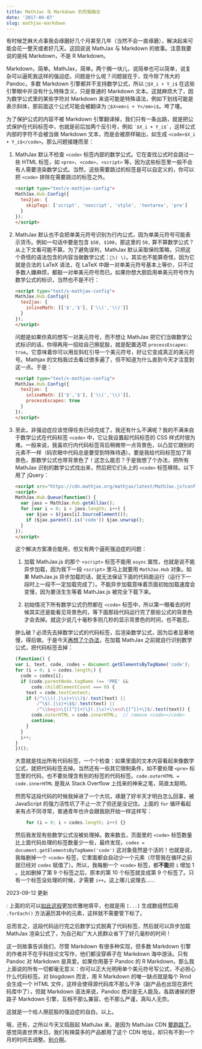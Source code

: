 ```yaml
---
title: MathJax 与 Markdown 的究极融合
date: '2017-04-07'
slug: mathjax-markdown
---
```


有时候芝麻大点事我会琢磨好几个月甚至几年（当然不会一直琢磨），解决起来可能会花一整天或者好几天。这回说说 MathJax 与 Markdown 的故事。注意我要说的是纯 Markdown，不是 R Markdown。

Markdown，简单。MathJax，简单。两个搁一块儿，说简单也可以简单，说复杂可以逼死我这样的强迫症。问题是什么呢？问题就在于，现今除了伟大的 Pandoc，多数 Markdown 引擎都并不支持数学公式，所以 `$X_i + Y_i$` 在这些引擎眼中并没有什么特殊含义，只是普通的 Markdown 文本。这就麻烦大了，因为数学公式里的某些字符对 Markdown 来说可能是特殊语法，例如下划线可能是表示斜体，那前面这个公式可能会被翻译为 `$X<em>i + Y</em>i$`。垮了噻。

为了保护公式的内容不被 Markdown 引擎翻译掉，我们只有一条出路，就是把公式保护在代码标签中，也就是前后加两个反引号，例如 `` `$X_i + Y_i$` ``，这样公式内部的字符不会被当做 Markdown 文本，而是会被原样输出，如生成 `<code>$X_i + Y_i$</code>`。那么问题接踵而至：

1. MathJax 默认不检查 `<code>` 标签内部的数学公式。它在查找公式时会跳过一些 HTML 标签，如 `<pre>`、`<code>`、`<script>` 等，因为这些标签里一般不会有人需要渲染数学公式。当然，这些需要跳过的标签是可以自定义的，你可以把 `<code>` 排除在需要跳过的标签之外。

    ```html
    <script type="text/x-mathjax-config">
    MathJax.Hub.Config({
      tex2jax: {
        skipTags: ['script', 'noscript', 'style', 'textarea', 'pre']
      }
    });
    </script>
    ```

1. MathJax 默认也不会把单美元符号识别为行内公式，因为单美元符号可能表示货币。例如一句话中要是包含 `$50, $100`，那这里的 `50,` 算不算数学公式？从上下文看可能不算。为了避免误判，MathJax 默认采取保险策略，只把这个奇怪的语法包含的内容当做数学公式：`\( \)`。其实也不能算奇怪，因为它就是合法的 LaTeX 语法，在 LaTeX 中跟一对单美元符号基本上等价，只不过多数人嫌麻烦，都敲一对单美元符号而已。如果你想大胆启用单美元符号作为数学公式的标识，当然也不是不行：

    ```html
    <script type="text/x-mathjax-config">
    MathJax.Hub.Config({
      tex2jax: {
        inlineMath: [['$','$'], ['\\(','\\)']]
      }
    });
    </script>
    ```

    问题是如果你真的想写一对美元符号，而不想让 MathJax 把它们当做数学公式标识的话，你得再用一招给自己擦屁股，就是配置选项 `processEscapes: true`。它意味着你可以用反斜杠引导一个美元符号，好让它变成真正的美元符号。Mathjax 的文档我过去看过很多遍了，但不知道为什么直到今天才注意到这一点。于是：
    
    ```html
    <script type="text/x-mathjax-config">
    MathJax.Hub.Config({
      tex2jax: {
        inlineMath: [['$','$'], ['\\(','\\)']],
        processEscapes: true
      }
    });
    </script>
    ```

1. 至此，非强迫症应该觉得任务已经完成了。我还有什么不满呢？我的不满来自于数学公式在代码标签 `<code>` 中，它让我设置起代码标签的 CSS 样式时很为难。一般来说，我喜欢行内代码标签背后稍微带一点背景色，以凸显它跟别的元素不一样（码农眼中代码总是要受到特殊待遇）。要是我给代码标签加了背景色，那数学公式也带背景色了！这怎么能忍？于是我想了个办法，把所有MathJax 识别的数学公式找出来，然后把它们头上的 `<code>` 标签移除。以下用了 jQuery：

    ```html
    <script src="https://cdn.mathjax.org/mathjax/latest/MathJax.js?config=TeX-AMS-MML_HTMLorMML"></script>
    <script>
    MathJax.Hub.Queue(function() {
      var jaxs = MathJax.Hub.getAllJax();
      for (var i = 0; i < jaxs.length; i++) {
        var $jax = $(jaxs[i].SourceElement());
        if ($jax.parent().is('code')) $jax.unwrap();
      }
    });
    </script>
    ```
    
    这个解决方案凑合能用，但又有两个逼死强迫症的问题：
    
    1. 加载 MathJax.js 的那个 `<script>` 标签不能用 `async` 属性，也就是说不能异步加载，因为我下一段 `<script>` 里马上就要用 `MathJax.Hub` 对象。如果 MathJax.js 异步加载的话，就无法保证下面的代码能运行（运行下一段时上一段不一定加载完成了）。不能异步加载意味着页面初始加载速度会变慢，因为要活生生等着 MathJax.js 被完全下载下来。
    
    1. 初始情况下所有数学公式仍然都在 `<code>` 标签中，所以第一眼看去的时候其实还是能看见背景色的，等下面那段代码运行完了那些公式的背景色才会去掉。就这少说几十毫秒多则几秒的显示背景色的时间，也不能忍。
    
    肿么破？必须先去掉数学公式的代码标签，后渲染数学公式，因为后者显著地慢，得后做。于是今天[再想了个办法](https://github.com/yihui/hugo-lithium-theme/blob/master/static/js/math-code.js)，在加载 MathJax 之前就自行识别数学公式，把代码标签去掉：

    ```js
    (function() {
    var i, text, code, codes = document.getElementsByTagName('code');
    for (i = 0; i < codes.length;) {
      code = codes[i];
      if (code.parentNode.tagName !== 'PRE' &&
          code.childElementCount === 0) {
        text = code.textContent;
        if (/^\\\((.|\s)+\\\)$/.test(text) ||
            /^\$(.|\s)+\$$/.test(text) ||
            /^\\begin\{([^}]+)\}(.|\s)+\\end\{[^}]+\}$/.test(text)) {
          code.outerHTML = code.innerHTML;  // remove <code></code>
          continue;
        }
      }
      i++;
    }
    })();
    ```

    大意就是找出所有代码标签，一个个检查：如果里面的文本内容看起来像数学公式，就把代码标签去掉。当然还有一些其它限制条件，如不要处理 `<pre>` 标签里的代码，也不要处理含有别的标签的代码标签。`code.outerHTML = code.innerHTML` 是我从 Stack Overflow 上找来的神来之笔，简直太聪明。
    
    然而写这段代码的时候我掉进了一个大坑，琢磨了好半天才明白怎么回事，被 JavaScript 的强力活性坑了不止一次了但还是没记住。上面的 `for` 循环看起来有点不同寻常，普通青年也许会跟我刚开始一样这样写：

    ```js
        for (i = 0; i < codes.length; i++) {}
    ```

    然后我发现有些数学公式没被处理掉。数来数去，页面里的 `<code>` 标签数量比上面代码处理的标签数量少一些，最终发现，`codes = document.getElementsByTagName('code')` 这对象竟然是个活的！也就是说，我每删掉一个 `<code>` 标签，它里面都会自动少一个元素（尽管我在循环之前就已经对 `codes` 赋值了）。所以，我每删一个 `<code>` 标签，都**不能**把 `i` 增加 1 。比如删掉了第 9 个标签之后，原本的第 10 个标签就变成第 9 个标签了。只有一个标签没处理的时候，才需要 `i++`。这上哪儿说理去……

2023-09-12 更新

:   上面的坑可以[如此这般](https://github.com/yihui/misc.js/commit/633fcc8)更加优雅地填平，也就是用 `[...]` 生成数组然后用 `.forEach()` 方法遍历其中的元素，这样就不需要管下标了。

总而言之，这段代码运行完之后数学公式脱离了代码标签，然后就可以异步加载 MathJax 渲染公式了，为自己和广大人民群众省下了好几毫秒的时间！

这一则故事告诉我们，尽管 Markdown 有很多种实现，但多数 Markdown 引擎的作者并不在乎科技论文写作，他们都没穿裤子在 Markdown 海中游泳。只有 Pandoc 对 Markdown 是真爱。如果你用基于 Pandoc 的 R Markdown，那么我上面说的所有一切都毫无意义：你可以正大光明用单个美元符号写公式，不必担心什么代码标签。对 blogdown 而言，用 R Markdown 的唯一缺点就是每个 Rmd 会生成一个 HTML 文件，这样会使得源代码库不那么干净（副产品也出现在源代码库中了），但就 Markdown 语法来说，Pandoc 绝对是无人能及。各路诸侯的野路子 Markdown 引擎，互相不那么兼容，也不那么严谨，真叫人无奈。

这就是一个给人擦屁股的强迫症的自白。以上。

哦，还有，之所以今天又捣鼓起 MathJax 来，是因为 MathJax CDN [要跑路了](https://www.mathjax.org/cdn-shutting-down/)。感觉简直世界末日。我们有辣莫多的产品都用了这个 CDN 地址，却只有不到一个月的时间去调整。[别介啊](https://github.com/mathjax/MathJax/issues/1725)。

